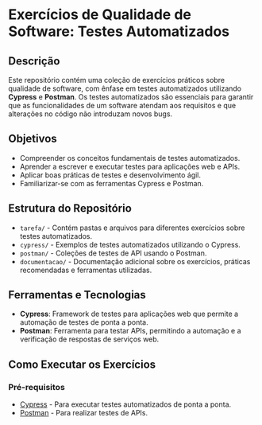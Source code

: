 # Exercícios de Qualidade de Software: Testes Automatizados

## Descrição

Este repositório contém uma coleção de exercícios práticos sobre qualidade de software, com ênfase em testes automatizados utilizando **Cypress** e **Postman**. Os testes automatizados são essenciais para garantir que as funcionalidades de um software atendam aos requisitos e que alterações no código não introduzam novos bugs.

## Objetivos

- Compreender os conceitos fundamentais de testes automatizados.
- Aprender a escrever e executar testes para aplicações web e APIs.
- Aplicar boas práticas de testes e desenvolvimento ágil.
- Familiarizar-se com as ferramentas Cypress e Postman.

## Estrutura do Repositório

- `tarefa/` - Contém pastas e arquivos para diferentes exercícios sobre testes automatizados.
- `cypress/` - Exemplos de testes automatizados utilizando o Cypress.
- `postman/` - Coleções de testes de API usando o Postman.
- `documentacao/` - Documentação adicional sobre os exercícios, práticas recomendadas e ferramentas utilizadas.

## Ferramentas e Tecnologias

- **Cypress**: Framework de testes para aplicações web que permite a automação de testes de ponta a ponta.
- **Postman**: Ferramenta para testar APIs, permitindo a automação e a verificação de respostas de serviços web.

## Como Executar os Exercícios

### Pré-requisitos

- [Cypress](https://www.cypress.io/) - Para executar testes automatizados de ponta a ponta.
- [Postman](https://www.postman.com/) - Para realizar testes de APIs.
